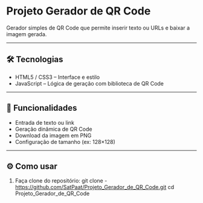 # Projeto Gerador de QR Code

Gerador simples de QR Code que permite inserir texto ou URLs e baixar a imagem gerada.

---

## 🛠 Tecnologias

- HTML5 / CSS3 – Interface e estilo
- JavaScript – Lógica de geração com biblioteca de QR Code

---

## 🚀 Funcionalidades

- Entrada de texto ou link
- Geração dinâmica de QR Code
- Download da imagem em PNG
- Configuração de tamanho (ex: 128×128)

---

## ⚙️ Como usar

1. Faça clone do repositório:
   git clone - https://github.com/SatPaat/Projeto_Gerador_de_QR_Code.git
   cd Projeto_Gerador_de_QR_Code
